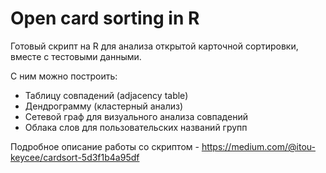 # Open card sorting in R

Готовый скрипт на R для анализа открытой карточной сортировки, вместе с тестовыми данными.

С ним можно построить:

* Таблицу совпадений (adjacency table)
* Дендрограмму (кластерный анализ)
* Сетевой граф для визуального анализа совпадений
* Облака слов для пользовательских названий групп

Подробное описание работы со скриптом - https://medium.com/@itou-keycee/cardsort-5d3f1b4a95df

